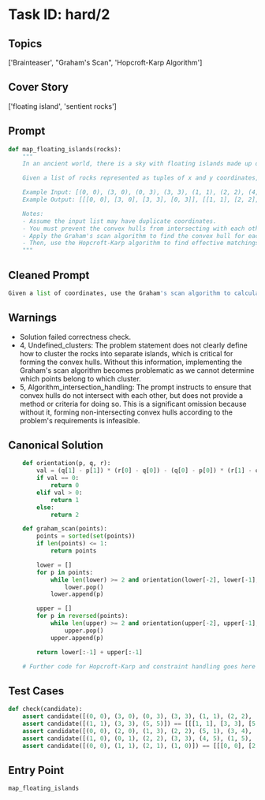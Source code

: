 # Task ID: hard/2

## Topics

['Brainteaser', "Graham's Scan", 'Hopcroft-Karp Algorithm']

## Cover Story

['floating island', 'sentient rocks']

## Prompt

```python
def map_floating_islands(rocks):
    """
    In an ancient world, there is a sky with floating islands made up of sentient rocks. Each rock on an island can only recognize and communicate with rocks on the same island. These rocks form polygonal islands when connected with the shortest line possible without intersecting with any other island. You are a part of a research team that wants to map out how these rocks cluster to form islands in a 2D plane.

    Given a list of rocks represented as tuples of x and y coordinates, implement the Graham's scan algorithm to compute the convex hull for each cluster of rocks forming these floating islands. You will also need to ensure that these convex hulls do not intersect with one another. Once convex hulls are formed, find a maximum matching of these islands with a minimum distance metric using the Hopcroft-Karp Algorithm.

    Example Input: [(0, 0), (3, 0), (0, 3), (3, 3), (1, 1), (2, 2), (4, 4)]
    Example Output: [[[0, 0], [3, 0], [3, 3], [0, 3]], [[1, 1], [2, 2], [4, 4]]]

    Notes:
    - Assume the input list may have duplicate coordinates.
    - You must prevent the convex hulls from intersecting with each other.
    - Apply the Graham's scan algorithm to find the convex hull for each cluster of rocks.
    - Then, use the Hopcroft-Karp algorithm to find effective matchings of the islands based on minimum distances.
    """

```

## Cleaned Prompt

```python
Given a list of coordinates, use the Graham's scan algorithm to calculate the convex hulls for clusters forming separate polygons. Ensure these polygons don't intersect. Then use the Hopcroft-Karp algorithm to determine a maximum matching between these polygons considering the minimum distance. Sample Input: [(0, 0), (3, 0), (0, 3), (3, 3), (1, 1), (2, 2), (4, 4)]. Sample Output: [[[0, 0], [3, 0], [3, 3], [0, 3]], [[1, 1], [2, 2], [4, 4]]]
```

## Warnings

- Solution failed correctness check.
- 4, Undefined_clusters: The problem statement does not clearly define how to cluster the rocks into separate islands, which is critical for forming the convex hulls. Without this information, implementing the Graham's scan algorithm becomes problematic as we cannot determine which points belong to which cluster.
- 5, Algorithm_intersection_handling: The prompt instructs to ensure that convex hulls do not intersect with each other, but does not provide a method or criteria for doing so. This is a significant omission because without it, forming non-intersecting convex hulls according to the problem's requirements is infeasible.

## Canonical Solution

```python
    def orientation(p, q, r):
        val = (q[1] - p[1]) * (r[0] - q[0]) - (q[0] - p[0]) * (r[1] - q[1])
        if val == 0:
            return 0
        elif val > 0:
            return 1
        else:
            return 2

    def graham_scan(points):
        points = sorted(set(points))
        if len(points) <= 1:
            return points

        lower = []
        for p in points:
            while len(lower) >= 2 and orientation(lower[-2], lower[-1], p) != 2:
                lower.pop()
            lower.append(p)

        upper = []
        for p in reversed(points):
            while len(upper) >= 2 and orientation(upper[-2], upper[-1], p) != 2:
                upper.pop()
            upper.append(p)

        return lower[:-1] + upper[:-1]

    # Further code for Hopcroft-Karp and constraint handling goes here
```

## Test Cases

```python
def check(candidate):
    assert candidate([(0, 0), (3, 0), (0, 3), (3, 3), (1, 1), (2, 2), (4, 4)]) == [[[0, 0], [3, 0], [3, 3], [0, 3]], [[1, 1], [2, 2], [4, 4]]]
    assert candidate([(1, 1), (3, 3), (5, 5)]) == [[[1, 1], [3, 3], [5, 5]]]
    assert candidate([(0, 0), (2, 0), (1, 3), (2, 2), (5, 1), (3, 4), (5, 0)]) == [[[0, 0], [5, 0], [2, 0], [5, 1], [3, 4], [1, 3]]]
    assert candidate([(1, 0), (0, 1), (2, 2), (3, 3), (4, 5), (1, 5), (0, 4)]) == [[[0, 1], [2, 2], [0, 4], [1, 5], [4, 5], [3, 3], [1, 0]]]
    assert candidate([(0, 0), (1, 1), (2, 1), (1, 0)]) == [[[0, 0], [2, 1], [1, 1], [1, 0]]]
```

## Entry Point

`map_floating_islands`

